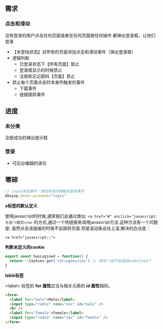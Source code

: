 ## 需求

### 点击和滑动

没有登录的用户点击任何页面或者在任何页面做任何操作 都弹出登录框，让他们登录

- 【未登陆状态】对所有的页面添加点击和滑动事件（弹出登录框）
- 逻辑判断
  - 已登录状态下【所有页面】禁止
  - 登录框显示的时候禁止
  - 注册和忘记密码【页面】禁止
- 禁止每个页面点击时本身所触发的事件
  - 下载事件
  - 链接跳转事件



## 进度

### 未分类

注册成功的弹出提示框

### 登录

- 可后台编辑的语句





## 零碎

```js
// input绑定事件：按回车的时候触发登录事件
@keyup.enter.prevent="login"
```



**a标签的默认定义**

使用javascript的时候,通常我们会通过类似:
`<a href="#" onclick="javascript:方法">提交</a>`
的方式,通过一个伪链接来调用javascript方法.这种方法有一个问题是:
虽然点击该链接的时候不会跳转页面.但是滚动条会往上滚,解决的办法是：

`<a href="javascript:;">`





**判断未定义的cookie**

```js
export const hasLogined = function() {
  return !!Cookies.get('ratingSession')	// 用双!!就不会返回undefined？
}
```



**lable标签**

\<label> 标签的 **for 属性**应当与相关元素的 **id 属性**相同。

```html
<form>
  <label for="male">Male</label>
  <input type="radio" name="sex" id="male" />
  <br />
  <label for="female">Female</label>
  <input type="radio" name="sex" id="female" />
</form>
```

